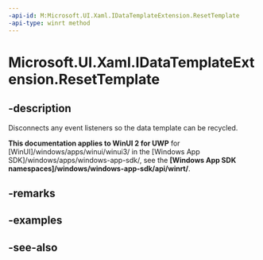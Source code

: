 ```yaml
---
-api-id: M:Microsoft.UI.Xaml.IDataTemplateExtension.ResetTemplate
-api-type: winrt method
---
```


<!-- Method syntax
public void ResetTemplate()
-->

# Microsoft.UI.Xaml.IDataTemplateExtension.ResetTemplate

## -description
Disconnects any event listeners so the data template can be recycled.

**This documentation applies to WinUI 2 for UWP** for [WinUI]/windows/apps/winui/winui3/ in the [Windows App SDK]/windows/apps/windows-app-sdk/, see the **[Windows App SDK namespaces]/windows/windows-app-sdk/api/winrt/**.

## -remarks

## -examples

## -see-also
